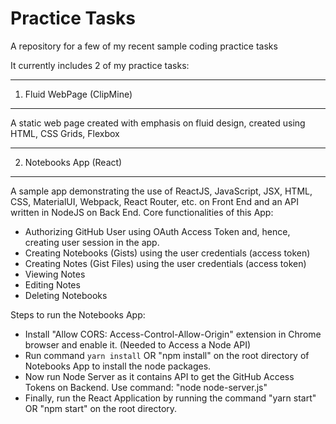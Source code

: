 # Practice Tasks

A repository for a few of my recent sample coding practice tasks

It currently includes 2 of my practice tasks:

---------------------------
1) Fluid WebPage (ClipMine)
---------------------------

A static web page created with emphasis on fluid design, created using HTML, CSS Grids, Flexbox

------------------------
2) Notebooks App (React)
------------------------

A sample app demonstrating the use of ReactJS, JavaScript, JSX, HTML, CSS, MaterialUI, Webpack, React Router, etc. on Front End and an API
written in NodeJS on Back End. Core functionalities of this App:
- Authorizing GitHub User using OAuth Access Token and, hence, creating user session in the app.
- Creating Notebooks (Gists) using the user credentials (access token)
- Creating Notes (Gist Files) using the user credentials (access token)
- Viewing Notes
- Editing Notes
- Deleting Notebooks

Steps to run the Notebooks App:
- Install "Allow CORS: Access-Control-Allow-Origin" extension in Chrome browser and enable it. (Needed to Access a Node API)
- Run command <code>yarn install</code> OR "npm install" on the root directory of Notebooks App to install the node packages.
- Now run Node Server as it contains API to get the GitHub Access Tokens on Backend. Use command: "node node-server.js"
- Finally, run the React Application by running the command "yarn start" OR "npm start" on the root directory.
